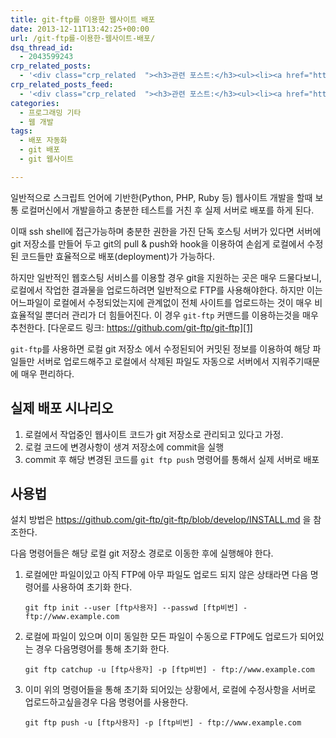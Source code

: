 ```yaml
---
title: git-ftp를 이용한 웹사이트 배포
date: 2013-12-11T13:42:25+00:00
url: /git-ftp를-이용한-웹사이트-배포/
dsq_thread_id:
  - 2043599243
crp_related_posts:
  - '<div class="crp_related  "><h3>관련 포스트:</h3><ul><li><a href="https://www.letmecompile.com/mac-app-recommendation-for-developer/"     class="post-836"><span class="crp_title">개발자를 위한 필수 맥 앱(Mac App) 10선</span></a></li><li><a href="https://www.letmecompile.com/chrome-extension-with-react/"     class="post-776"><span class="crp_title">크롬 익스텐션 개발 + 리액트 적용하기</span></a></li><li><a href="https://www.letmecompile.com/api-auth-jwt-jwk-explained/"     class="post-800"><span class="crp_title">API 서버 인증을 위한 JWT와 JWK 이해하기</span></a></li><li><a href="https://www.letmecompile.com/shotcut-linux-server-video-generation/"     class="post-753"><span class="crp_title">Shotcut을 이용하여 리눅스 서버에서 템플릿 기반의 동영상 만들기</span></a></li><li><a href="https://www.letmecompile.com/pake-srp-protocol/"     class="post-802"><span class="crp_title">PAKE와 SRP Protocol을 이용한 인증</span></a></li></ul><div class="crp_clear"></div></div>'
crp_related_posts_feed:
  - '<div class="crp_related  "><h3>관련 포스트:</h3><ul><li><a href="https://www.letmecompile.com/mac-app-recommendation-for-developer/"     class="post-836"><span class="crp_title">개발자를 위한 필수 맥 앱(Mac App) 10선</span></a></li><li><a href="https://www.letmecompile.com/chrome-extension-with-react/"     class="post-776"><span class="crp_title">크롬 익스텐션 개발 + 리액트 적용하기</span></a></li><li><a href="https://www.letmecompile.com/api-auth-jwt-jwk-explained/"     class="post-800"><span class="crp_title">API 서버 인증을 위한 JWT와 JWK 이해하기</span></a></li><li><a href="https://www.letmecompile.com/shotcut-linux-server-video-generation/"     class="post-753"><span class="crp_title">Shotcut을 이용하여 리눅스 서버에서 템플릿 기반의 동영상 만들기</span></a></li><li><a href="https://www.letmecompile.com/pake-srp-protocol/"     class="post-802"><span class="crp_title">PAKE와 SRP Protocol을 이용한 인증</span></a></li></ul><div class="crp_clear"></div></div>'
categories:
  - 프로그래밍 기타
  - 웹 개발
tags:
  - 배포 자동화
  - git 배포
  - git 웹사이트

---
```

일반적으로 스크립트 언어에 기반한(Python, PHP, Ruby 등) 웹사이트 개발을 할때 보통 로컬머신에서 개발을하고 충분한 테스트를 거친 후 실제 서버로 배포를 하게 된다.

이때 ssh shell에 접근가능하며 충분한 권한을 가진 단독 호스팅 서버가 있다면 서버에 git 저장소를 만들어 두고 git의 pull & push와 hook을 이용하여 손쉽게 로컬에서 수정된 코드들만 효율적으로 배포(deployment)가 가능하다.

하지만 일반적인 웹호스팅 서비스를 이용할 경우 git을 지원하는 곳은 매우 드물다보니, 로컬에서 작업한 결과물을 업로드하려면 일반적으로 FTP를 사용해야한다. 하지만 이는 어느파일이 로컬에서 수정되었는지에 관계없이 전체 사이트를 업로드하는 것이 매우 비효율적일 뿐더러 관리가 더 힘들어진다. 이 경우 `git-ftp` 커맨드를 이용하는것을 매우 추천한다. [다운로드 링크: https://github.com/git-ftp/git-ftp][1]

`git-ftp`를 사용하면 로컬 git 저장소 에서 수정된되어 커밋된 정보를 이용하여 해당 파일들만 서버로 업로드해주고 로컬에서 삭제된 파일도 자동으로 서버에서 지워주기때문에 매우 편리하다.

## 실제 배포 시나리오

  1. 로컬에서 작업중인 웹사이트 코드가 git 저장소로 관리되고 있다고 가정.
  2. 로컬 코드에 변경사항이 생겨 저장소에 commit을 실행
  3. commit 후 해당 변경된 코드를 `git ftp push` 명령어를 통해서 실제 서버로 배포

## 사용법

설치 방법은 <https://github.com/git-ftp/git-ftp/blob/develop/INSTALL.md> 을 참조한다.

다음 명령어들은 해당 로컬 git 저장소 경로로 이동한 후에 실행해야 한다.

  1. 로컬에만 파일이있고 아직 FTP에 아무 파일도 업로드 되지 않은 상태라면 다음 명령어를 사용하여 초기화 한다.
    
         git ftp init --user [ftp사용자] --passwd [ftp비번] - ftp://www.example.com
        

  2. 로컬에 파일이 있으며 이미 동일한 모든 파일이 수동으로 FTP에도 업로드가 되어있는 경우 다음명령어를 통해 초기화 한다.
    
         git ftp catchup -u [ftp사용자] -p [ftp비번] - ftp://www.example.com
        

  3. 이미 위의 명령어들을 통해 초기화 되어있는 상황에서, 로컬에 수정사항을 서버로 업로드하고싶을경우 다음 명령어를 사용한다.
    
         git ftp push -u [ftp사용자] -p [ftp비번] - ftp://www.example.com

 [1]: https://github.com/git-ftp/git-ftp